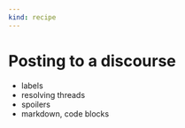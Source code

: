 ```yaml
---
kind: recipe
---
```


# Posting to a discourse

- labels
- resolving threads
- spoilers
- markdown, code blocks
